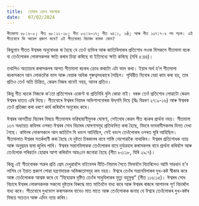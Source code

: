 ```yaml
---
title:  তোমাৰ ক্ৰোধ বৰষোৱা
date:   07/02/2024
---
```


`গীতমালা ৫৮:৬-৮; গীত ৬৮:২২-২৮; গীত ৮৩:৯—১৭; গীত ৯৪:১, ২ê; আৰু গীত ১৩৭:৭-৯ পদ পঢ়ক। এই গীতবোৰে কি আৱেগ প্ৰকাশ কৰে? এই গীতবোৰত বিচাৰৰ কাৰক কোন?`

কিছুমান গীতত ঈশ্বৰক অনুৰোধক ৰা হৈছে যে তেওঁ ব্যক্তিৰ আৰু জাতিবিলাকৰ প্ৰতিশোধ লওক যিসকলে গীতমালা ৰচক বা তেওঁলোকৰ লোকসকলক ক্ষতি কৰাৰ চিন্তা কৰিছে বা ইতিমধ্যে ক্ষতি কৰিছে (মথি ৫:৪৪)।

তথাপিও অত্যাচাৰ কৰাসকলৰ আগত গীতমালা ৰচকৰ ক্ৰোধ কৰাটো এটা ভাল কথা। ইয়াৰ অৰ্থ হ’ল গীতমালা ৰচকসকলে আন লোকতকৈ ভাল আৰু বেয়াক অধিক গুৰুত্বসহকাৰে লৈছিল। পৃথিৱীত যিবোৰ বেয়া কাম কৰা হয়, তাৰ প্ৰতিও তেওঁ অতি চিন্তিত, কেৱল নিজৰ বাবেই নহয়, আনৰ প্ৰতিও।

কিন্তু গীত ৰচকে নিজকে ক’তো প্ৰতিশোধৰ এজেণ্ট বা প্ৰতিনিধি বুলি কোৱা নাই। বৰঞ্চ তেওঁ প্ৰতিশোধ লোৱাটো কেৱল ঈশ্বৰৰ হাতত এৰি দিছে। গীতবোৰে ঈশ্বৰৰ নিয়মৰ অভিশাপবোৰক উদ্‌গনি দিয়ে (দ্বিঃ বিৱৰণ ২৭:৯-১৬) আৰু ঈশ্বৰক তেওঁ প্ৰতিজ্ঞা কৰা ধৰণে কাৰ্য কৰিবলৈ অনুৰোধ কৰে।

ঈশ্বৰৰ আগতীয়া বিচাৰৰ বিষয়ে গীতমালাৰ ভৱিষ্যদ্বাণীমূলক ঘোষণা, সেইবোৰ কেৱল গীত ৰচকৰ প্ৰাৰ্থনা নহয়। গীতমালা ১৩৭ অধ্যায়ত কবিলৰ  ওপৰত ঈশ্বৰৰ সোধ বিচাৰৰ ঘোষণাসমূহ প্ৰতিফলিত কৰা হৈছে, যিদৰে ভাববাদীসকলৰ দিনত দেখা গৈছে। কবিলৰ লোকসকলে আন জাতিলৈ যি ধবংস আনিছিল, সেই ধবংস তেওঁলোকৰ ওপৰত ঘূৰি আহিছিল। গীতমালাত ঈশ্বৰৰ সতৰ্কবাণী কৰা হৈছে যে দুষ্টতা চিৰকালৰ বাবে শাস্তি নোপোৱাকৈ নাথাকিব। ঈশ্বৰৰ প্ৰতিশোধক ন্যায় আৰু অনুগ্ৰহৰ দ্বাৰা জুখিব পাৰি।  ঈশ্বৰৰ সন্তানবিলাকক তেওঁলোকৰ বাবে দুৰ্ব্যৱহাৰ কৰাসকলৰ বাবে প্ৰাৰ্থনা কৰিবলৈ আৰু তেওঁলোক পৰিৱৰ্তন হোৱাৰ আশা কৰিবলৈ আহ৩ান জনোৱা হৈছে (গীত ৮৩:১৮, যিৰি ২৯:৭)।

কিন্তু এই গীতবোৰক শত্ৰুৰ প্ৰতি প্ৰেম দেখুৱাবলৈ বাইবেলৰ নীতি-নিয়মৰ সৈতে মিলাবলৈ বিচাৰিলেও আমি সাৱধান হ’ব লাগিব যে ইয়াত প্ৰকাশ পোৱা যন্ত্ৰণাদায়ক অভিজ্ঞতাসমূহ কম নহয়। ঈশ্বৰে তেওঁৰ সন্তানবিলাকৰ দুখ-কষ্ট স্বীকাৰ কৰে আৰু তেওঁলোকক আশ্বস্ত কৰে যে “যিহোৱাৰ দৃষ্টিত তেওঁৰ সাধুবিলাকৰ মৃত্যু বহুমূল্য” (গীত ১১৬:১৫)। ঈশ্বৰৰ সোধ বিচাৰে ঈশ্বৰৰ লোকসকলক সকলো দুষ্টতাৰ বিৰুদ্ধে মাত মাতিবলৈ বাধ্য কৰে আৰু ঈশ্বৰৰ ৰাজ্যৰ আগমনৰ পূৰ্ণ বিচাৰলৈ বাধ্য কৰে। গীতবোৰে দুখভোগ কৰাসকলৰ বাবেও মাত মাতে আৰু তেওঁলোকক  জনায় যে ঈশ্বৰে তেওঁলোকৰ দুখ-কষ্টৰ বিষয়ে সচেতন আৰু এদিন ন্যায় কৰিব।